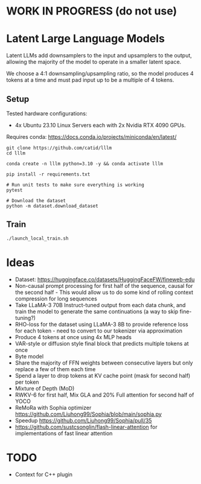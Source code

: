 # WORK IN PROGRESS (do not use)

# Latent Large Language Models

Latent LLMs add downsamplers to the input and upsamplers to the output, allowing the majority of the model to operate in a smaller latent space.

We choose a 4:1 downsampling/upsampling ratio, so the model produces 4 tokens at a time and must pad input up to be a multiple of 4 tokens.

## Setup

Tested hardware configurations:

* 4x Ubuntu 23.10 Linux Servers each with 2x Nvidia RTX 4090 GPUs.

Requires conda: https://docs.conda.io/projects/miniconda/en/latest/

```
git clone https://github.com/catid/lllm
cd lllm

conda create -n lllm python=3.10 -y && conda activate lllm

pip install -r requirements.txt

# Run unit tests to make sure everything is working
pytest

# Download the dataset
python -m dataset.download_dataset
```

## Train

```bash
./launch_local_train.sh
```

# Ideas

* Dataset: https://huggingface.co/datasets/HuggingFaceFW/fineweb-edu
* Non-causal prompt processing for first half of the sequence, causal for the second half - This would allow us to do some kind of rolling context compression for long sequences
* Take LLaMA-3 70B Instruct-tuned output from each data chunk, and train the model to generate the same continuations (a way to skip fine-tuning?)
* RHO-loss for the dataset using LLaMA-3 8B to provide reference loss for each token - need to convert to our tokenizer via approximation
* Produce 4 tokens at once using 4x MLP heads
* VAR-style or diffusion style final block that predicts multiple tokens at once
* Byte model
* Share the majority of FFN weights between consecutive layers but only replace a few of them each time
* Spend a layer to drop tokens at KV cache point (mask for second half) per token
* Mixture of Depth (MoD)
* RWKV-6 for first half, Mix GLA and 20% Full attention for second half of YOCO
* ReMoRa with Sophia optimizer https://github.com/Liuhong99/Sophia/blob/main/sophia.py
* Speedup https://github.com/Liuhong99/Sophia/pull/35
* https://github.com/sustcsonglin/flash-linear-attention for implementations of fast linear attention

# TODO

* Context for C++ plugin
